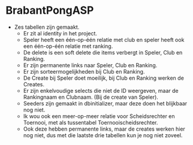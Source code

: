 # BrabantPongASP
- Zes tabellen zijn gemaakt.
  - Er zit al identity in het project.
  - Speler heeft een één-op-één relatie met club en speler heeft ook een één-op-één relatie met ranking.
  - De delete is een soft delete die items verbergt in Speler, Club en Ranking.
  - Er zijn permanente links naar Speler, Club en Ranking.
  - Er zijn sorteermogelijkheden bij Club en Ranking.
  - De Create bij Speler doet moeilijk, bij Club en Ranking werken de Creates.
  - Er zijn enkelvoudige selects die niet de ID weergeven, maar de Rankingnaam en Clubnaam. (Bij de create van Speler).
  - Seeders zijn gemaakt in dbinitializer, maar deze doen het blijkbaar nog niet.
  - Ik wou ook een meer-op-meer relatie voor Scheidsrechter en Toernooi, met als tussentabel Toernooischeidsrechter.
  - Ook deze hebben permanente links, maar de creates werken hier nog niet, dus met die laatste drie tabellen kun je nog niet zoveel.
